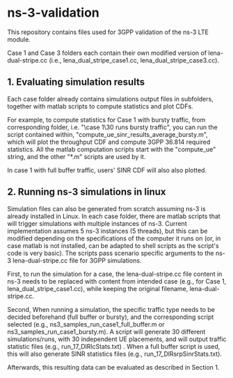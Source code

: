 # ns-3-validation

This repository contains files used for 3GPP validation of the ns-3 LTE module.

Case 1 and Case 3 folders each contain their own modified version of lena-dual-stripe.cc (i.e., lena_dual_stripe_case1.cc, lena_dual_stripe_case3.cc). 

## 1. Evaluating simulation results

Each case folder already contains simulations output files in subfolders, together with matlab scripts to compute statistics and plot CDFs.

For example, to compute statistics for Case 1 with bursty traffic, from corresponding folder, i.e. "\case 1\30 runs bursty traffic\", you can run the script contained within, "compute_ue_sinr_results_average_bursty.m", which will plot the throughput CDF and compute 3GPP 36.814 required statistics. All the matlab computation scripts start with the "compute_ue" string, and the other "\*.m" scripts are used by it.

In case 1 with full buffer traffic, users' SINR CDF will also also plotted.

## 2. Running ns-3 simulations in linux

Simulation files can also be generated from scratch assuming ns-3 is already installed in Linux. In each case folder, there are matlab scripts that will trigger simulations with multiple instances of ns-3. Current implementation assumes 5 ns-3 instances (5 threads), but this can be modified depending on the specifications of the computer it runs on (or, in case matlab is not installed, can be adapted to shell scripts as the script's code is very basic). The scripts pass scenario specific arguments to the ns-3 lena-dual-stripe.cc file for 3GPP simulations.

First, to run the simulation for a case, the lena-dual-stripe.cc file content in ns-3 needs to be replaced with content from intended case (e.g., for Case 1, lena_dual_stripe_case1.cc), while keeping the original filename, lena-dual-stripe.cc. 

Second, When running a simulation, the specific traffic type needs to be decided beforehand (full buffer or bursty), and the corresponding script selected (e.g., ns3_samples_run_case1_full_buffer.m or ns3_samples_run_case1_bursty.m). A script will generate 30 different simulations/runs, with 30 independent UE placements, and will output traffic statistic files (e.g., run_17_DlRlcStats.txt) . When a full buffer script is used, this will also generate SINR statistics files (e.g., run_17_DlRsrpSinrStats.txt).

Afterwards, this resulting data can be evaluated as described in Section 1.




